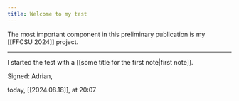 ```yaml
---
title: Welcome to my test
---
```

The most important component in this preliminary publication is my [[FFCSU 2024]] project.

---

I started the test with a [[some title for the first note|first note]].



Signed: Adrian,

today, [[2024.08.18]], at 20:07
